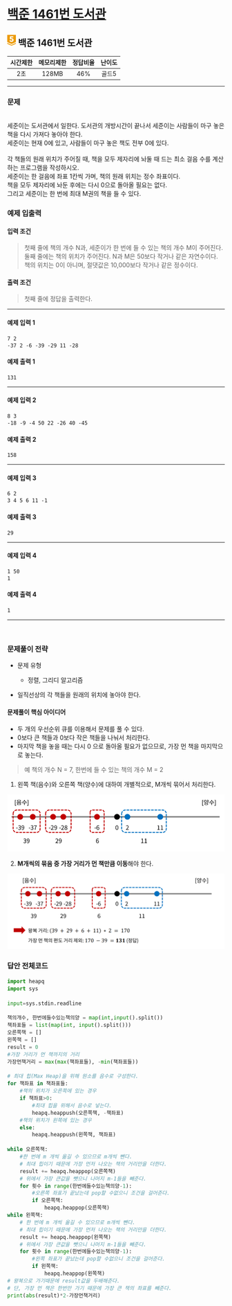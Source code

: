 
# [백준 1461번 도서관](https://www.acmicpc.net/problem/1461)

## <img src="https://raw.githubusercontent.com/gudals-kim/Studyroom/0c61bf1ad9b6434ff624dbab4012654df8c92b01/codingtest/img/rank/gold_5.svg" width="20"> 백준 1461번 도서관 


| 시간제한 | 메모리제한 | 정답비율 | 난이도 | 
|:----:|:-----:|:----:|:---:|
|  2초  | 128MB | 46%  | 골드5  |

---

### 문제
     

<br> 세준이는 도서관에서 일한다. 도서관의 개방시간이 끝나서 세준이는 사람들이 마구 놓은 책을 다시 가져다 놓아야 한다.
<br> 세준이는 현재 0에 있고, 사람들이 마구 놓은 책도 전부 0에 있다.
<br> 
<br> 각 책들의 원래 위치가 주어질 때, 책을 모두 제자리에 놔둘 때 드는 최소 걸음 수를 계산하는 프로그램을 작성하시오.
<br> 세준이는 한 걸음에 좌표 1칸씩 가며, 책의 원래 위치는 정수 좌표이다.
<br> 책을 모두 제자리에 놔둔 후에는 다시 0으로 돌아올 필요는 없다.
<br> 그리고 세준이는 한 번에 최대 M권의 책을 들 수 있다. 


### 예제 입출력

#### 입력 조건
> 첫째 줄에 책의 개수 N과, 세준이가 한 번에 들 수 있는 책의 개수 M이 주어진다. <br> 
> 둘째 줄에는 책의 위치가 주어진다. N과 M은 50보다 작거나 같은 자연수이다.  <br> 
> 책의 위치는 0이 아니며, 절댓값은 10,000보다 작거나 같은 정수이다.  <br> 
#### 출력 조건
> 첫째 줄에 정답을 출력한다. <br>

---

#### 예제 입력 1
```
7 2
-37 2 -6 -39 -29 11 -28
```
#### 예제 출력 1
```
131
```

---

#### 예제 입력 2
```
8 3
-18 -9 -4 50 22 -26 40 -45
```
#### 예제 출력 2
```
158
```

---
#### 예제 입력 3
```
6 2
3 4 5 6 11 -1
```
#### 예제 출력 3
```
29
```

---
#### 예제 입력 4
```
1 50
1
```
#### 예제 출력 4
```
1
```

---

<br>

### 문제풀이 전략
- 문제 유형
  - 정렬, 그리디 알고리즘

- 일직선상의 각 책들을 원래의 위치에 놓아야 한다.

#### 문제풀이 핵심 아이디어
- 두 개의 우선순위 큐를 이용해서 문제를 풀 수 있다.
- 0보다 큰 책들과 0보다 작은 책들을 나눠서 처리한다.
- 마지막 책을 놓을 때는 다시 0 으로 돌아올 필요가 없으므로, 가장 먼 책을 마지막으로 놓는다.


> 예 책의 개수 N = 7, 한번에 들 수 있는 책의 개수 M = 2

1. 왼쪽 책(음수)와 오른쪽 책(양수)에 대하여 개별적으로, M개씩 묶어서 처리한다.

<img src="https://github.com/gudals-kim/Studyroom/blob/delevlop/codingtest/img/backjoon_1461_1.png?raw=true">

2. **M개씩의 묶음 중 가장 거리가 먼 책만큼 이동**해야 한다.

<img src="https://github.com/gudals-kim/Studyroom/blob/delevlop/codingtest/img/backjoon_1461_2.png?raw=true">


### 답안 전체코드

```py
import heapq
import sys

input=sys.stdin.readline

책의개수, 한번에들수있는책의양 = map(int,input().split())
책좌표들 = list(map(int, input().split()))
오른쪽책 = []
왼쪽책 = []
result = 0
#가장 거리가 먼 책까지의 거리
가장먼책거리 = max(max(책좌표들), -min(책좌표들))

# 최대 힙(Max Heap)을 위해 원소를 음수로 구성한다.
for 책좌표 in 책좌표들:
    #책의 위치가 오른쪽에 있는 경우
    if 책좌표>0:
        #최대 힙을 위해서 음수로 넣는다.
        heapq.heappush(오른쪽책, -책좌표)
    #책의 위치가 왼쪽에 있는 경우
    else:
        heapq.heappush(왼쪽책, 책좌표)

while 오른쪽책:
    #한 번에 m 개씩 옮길 수 있으므로 m개씩 뺀다.
    # 최대 힙이기 때문에 가장 먼저 나오는 책의 거리만을 더한다.
    result += heapq.heappop(오른쪽책)
    # 위에서 가장 큰값을 뺏으니 나머지 m-1들을 빼준다.
    for 횟수 in range(한번에들수있는책의양-1):
        #오른쪽 좌표가 끝났는데 pop할 수없으니 조건을 걸어준다.
        if 오른쪽책:
            heapq.heappop(오른쪽책)
while 왼쪽책:
    # 한 번에 m 개씩 옮길 수 있으므로 m개씩 뺀다.
    # 최대 힙이기 때문에 가장 먼저 나오는 책의 거리만을 더한다.
    result += heapq.heappop(왼쪽책)
    # 위에서 가장 큰값을 뺏으니 나머지 m-1들을 빼준다.
    for 횟수 in range(한번에들수있는책의양-1):
        #왼쪽 좌표가 끝났는데 pop할 수없으니 조건을 걸어준다.
        if 왼쪽책:
            heapq.heappop(왼쪽책)
# 왕복으로 가기때문에 result값을 두배해준다.
# 단, 가장 먼 책은 한번만 가기 때문에 가장 큰 책의 좌표를 빼준다.
print(abs(result)*2-가장먼책거리)
```
